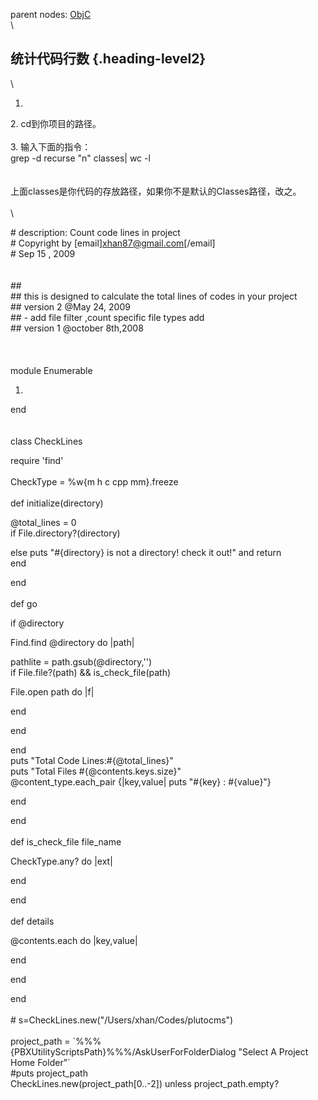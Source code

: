 parent nodes: [ObjC](ObjC.html)\
\

统计代码行数 {.heading-level2}
------------

\

1.  

​2. cd到你项目的路径。\
 \
 3. 输入下面的指令： \
 grep -d recurse "n" classes| wc -l\
 \
 \
 上面classes是你代码的存放路径，如果你不是默认的Classes路径，改之。\
 \
 \

\# description: Count code lines in project\
 \# Copyright by [email]xhan87@gmail.com[/email]\
 \# Sep 15 , 2009\
 \
 \
 \#\#\
 \#\# this is designed to calculate the total lines of codes in your
project\
 \#\# version 2 @May 24, 2009\
 \#\# - add file filter ,count specific file types add \
 \#\# version 1 @october 8th,2008 \
 \
 \
 \
 module Enumerable

1.  

end\
 \
 \
 class CheckLines

require 'find'\
 \
 CheckType = %w{m h c cpp mm}.freeze\
 \
 def initialize(directory)

@total\_lines = 0\
 if File.directory?(directory)

else puts "\#{directory} is not a directory! check it out!" and return\
 end

end\
 \
 def go

if @directory

Find.find @directory do |path|

pathlite = path.gsub(@directory,'')\
 if File.file?(path) && is\_check\_file(path)

File.open path do |f|

end

end

end\
 puts "Total Code Lines:\#{@total\_lines}"\
 puts "Total Files \#{@contents.keys.size}"\
 @content\_type.each\_pair {|key,value| puts "\#{key} : \#{value}"}

end

end\
 \
 def is\_check\_file file\_name

CheckType.any? do |ext|

end

end \
 \
 def details

@contents.each do |key,value|

end

end

end\
 \
 \# s=CheckLines.new("/Users/xhan/Codes/plutocms")\
 \
 project\_path = \`%%%{PBXUtilityScriptsPath}%%%/AskUserForFolderDialog
"Select A Project Home Folder"\`\
 \#puts project\_path\
 CheckLines.new(project\_path[0..-2]) unless project\_path.empty?
